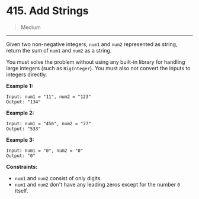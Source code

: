 # 415. Add Strings

> Medium

------

Given two non-negative integers, `num1` and `num2` represented as string, return the sum of `num1` and `num2` as a string.

You must solve the problem without using any built-in library for handling large integers (such as `BigInteger`). You must also not convert the inputs to integers directly.

**Example 1:**

```
Input: num1 = "11", num2 = "123"
Output: "134"
```

**Example 2:**

```
Input: num1 = "456", num2 = "77"
Output: "533"
```

**Example 3:**

```
Input: num1 = "0", num2 = "0"
Output: "0"
```

**Constraints:**

- `num1` and `num2` consist of only digits.
- `num1` and `num2` don't have any leading zeros except for the number `0` itself.